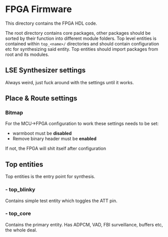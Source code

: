 # FPGA Firmware
This directory contains the FPGA HDL code.

The root directory contains core packages, other packages should be sorted by their function into different module folders.
Top level entities is contained within `top_<name>/` directories and should contain configuration etc for synthesizing said entity. Top entities should import packages from root and its modules.

## LSE Synthesizer settings
Always weird, just fuck around with the settings until it works.

## Place & Route settings
### Bitmap
For the MCU->FPGA configuration to work these settings needs to be set:
* warmboot must be **disabled**
* Remove binary header must be **enabled**

If not, the FPGA will shit itself after configuration


## Top entities
Top entities is the entry point for synthesis. 

### - top_blinky
Contains simple test entity which toggles the ATT pin.

### - top_core
Contains the primary entity. Has ADPCM, VAD, FBI surveillance, buffers etc, the whole deal.

